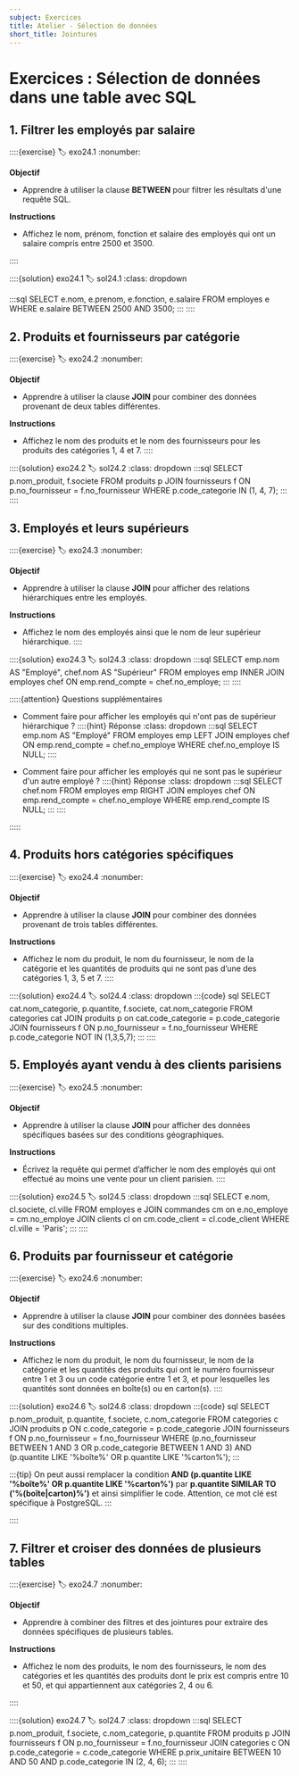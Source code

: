 ```yaml
---
subject: Exercices
title: Atelier - Sélection de données
short_title: Jointures
---
```


# Exercices : Sélection de données dans une table avec SQL

## 1. Filtrer les employés par salaire
::::{exercise}
:label: exo24.1
:nonumber:

**Objectif**
- Apprendre à utiliser la clause **BETWEEN** pour filtrer les résultats d'une requête SQL.

**Instructions**
- Affichez le nom, prénom, fonction et salaire des employés qui ont un salaire compris entre 2500 et 3500.

::::

::::{solution} exo24.1
:label: sol24.1
:class: dropdown

:::sql
SELECT 
    e.nom, 
    e.prenom, 
    e.fonction, 
    e.salaire 
FROM employes e
WHERE e.salaire BETWEEN 2500 AND 3500;
:::
::::

## 2. Produits et fournisseurs par catégorie
::::{exercise}
:label: exo24.2
:nonumber:

**Objectif**
- Apprendre à utiliser la clause **JOIN** pour combiner des données provenant de deux tables différentes.

**Instructions**
- Affichez le nom des produits et le nom des fournisseurs pour les produits des catégories 1, 4 et 7.
::::

::::{solution} exo24.2
:label: sol24.2
:class: dropdown
:::sql
SELECT
    p.nom_produit,
    f.societe
FROM produits p
JOIN fournisseurs f ON p.no_fournisseur = f.no_fournisseur
WHERE p.code_categorie IN (1, 4, 7);
:::
::::

## 3. Employés et leurs supérieurs
::::{exercise}
:label: exo24.3
:nonumber:

**Objectif**
- Apprendre à utiliser la clause **JOIN** pour afficher des relations hiérarchiques entre les employés.

**Instructions**
- Affichez le nom des employés ainsi que le nom de leur supérieur hiérarchique.
::::

::::{solution} exo24.3
:label: sol24.3
:class: dropdown
:::sql
SELECT 
    emp.nom AS "Employé",
    chef.nom AS "Supérieur"
FROM employes emp
INNER JOIN employes chef ON emp.rend_compte = chef.no_employe;
:::
::::

:::::{attention} Questions supplémentaires
- Comment faire pour afficher les employés qui n'ont pas de supérieur hiérarchique ?
::::{hint} Réponse
:class: dropdown
:::sql
SELECT 
    emp.nom AS "Employé"
FROM employes emp
LEFT JOIN employes chef ON emp.rend_compte = chef.no_employe
WHERE chef.no_employe IS NULL;
::::

- Comment faire pour afficher les employés qui ne sont pas le supérieur d'un autre employé ? 
::::{hint} Réponse
:class: dropdown
:::sql
SELECT 
    chef.nom
FROM employes emp
RIGHT JOIN employes chef ON emp.rend_compte = chef.no_employe
WHERE emp.rend_compte IS NULL;
:::
::::

:::::

## 4. Produits hors catégories spécifiques
::::{exercise}
:label: exo24.4
:nonumber:

**Objectif**
- Apprendre à utiliser la clause **JOIN** pour combiner des données provenant de trois tables différentes.

**Instructions**
- Affichez le nom du produit, le nom du fournisseur, le nom de la catégorie et les quantités de produits qui ne sont pas d’une des catégories 1, 3, 5 et 7.
::::

::::{solution} exo24.4
:label: sol24.4
:class: dropdown
:::{code} sql
SELECT 
    cat.nom_categorie,
    p.quantite,
    f.societe,
    cat.nom_categorie 
FROM categories cat
JOIN produits p on cat.code_categorie = p.code_categorie 
JOIN fournisseurs f ON p.no_fournisseur = f.no_fournisseur 
WHERE p.code_categorie NOT IN (1,3,5,7);
:::
::::

## 5. Employés ayant vendu à des clients parisiens
::::{exercise}
:label: exo24.5
:nonumber:

**Objectif**
- Apprendre à utiliser la clause **JOIN** pour afficher des données spécifiques basées sur des conditions géographiques.

**Instructions**
- Écrivez la requête qui permet d’afficher le nom des employés qui ont effectué au moins une vente pour un client parisien.
::::

::::{solution} exo24.5
:label: sol24.5
:class: dropdown
:::sql
SELECT
    e.nom,
    cl.societe,
    cl.ville
FROM employes e
JOIN commandes cm on e.no_employe = cm.no_employe
JOIN clients cl on cm.code_client = cl.code_client
WHERE cl.ville = 'Paris';
:::
::::

## 6. Produits par fournisseur et catégorie
::::{exercise}
:label: exo24.6
:nonumber:

**Objectif**
- Apprendre à utiliser la clause **JOIN** pour combiner des données basées sur des conditions multiples.

**Instructions**
- Affichez le nom du produit, le nom du fournisseur, le nom de la catégorie et les quantités des produits qui ont le numéro fournisseur entre 1 et 3 ou un code catégorie entre 1 et 3, et pour lesquelles les quantités sont données en boîte(s) ou en carton(s).
::::

::::{solution} exo24.6
:label: sol24.6
:class: dropdown
:::{code} sql
SELECT
    p.nom_produit,
    p.quantite, 
    f.societe, 
    c.nom_categorie
FROM categories c
JOIN produits p ON c.code_categorie = p.code_categorie
JOIN fournisseurs f ON p.no_fournisseur = f.no_fournisseur
WHERE (p.no_fournisseur BETWEEN 1 AND 3
    OR p.code_categorie BETWEEN 1 AND 3)
    AND (p.quantite LIKE '%boîte%' OR p.quantite LIKE '%carton%');
:::

:::{tip}
On peut aussi remplacer la condition **AND (p.quantite LIKE '%boîte%' OR p.quantite LIKE '%carton%')** par **p.quantite SIMILAR TO ('%(boîte|carton)%')** et ainsi simplifier le code. Attention, ce mot clé est spécifique à PostgreSQL. 
:::

::::

## 7. Filtrer et croiser des données de plusieurs tables
::::{exercise}
:label: exo24.7
:nonumber:

**Objectif**
- Apprendre à combiner des filtres et des jointures pour extraire des données spécifiques de plusieurs tables.

**Instructions**
- Affichez le nom des produits, le nom des fournisseurs, le nom des catégories et les quantités des produits dont le prix est compris entre 10 et 50, et qui appartiennent aux catégories 2, 4 ou 6.

::::

::::{solution} exo24.7
:label: sol24.7
:class: dropdown
:::sql
SELECT
    p.nom_produit,
    f.societe,
    c.nom_categorie,
    p.quantite
FROM produits p
JOIN fournisseurs f ON p.no_fournisseur = f.no_fournisseur
JOIN categories c ON p.code_categorie = c.code_categorie
WHERE p.prix_unitaire BETWEEN 10 AND 50
    AND p.code_categorie IN (2, 4, 6);
:::
::::